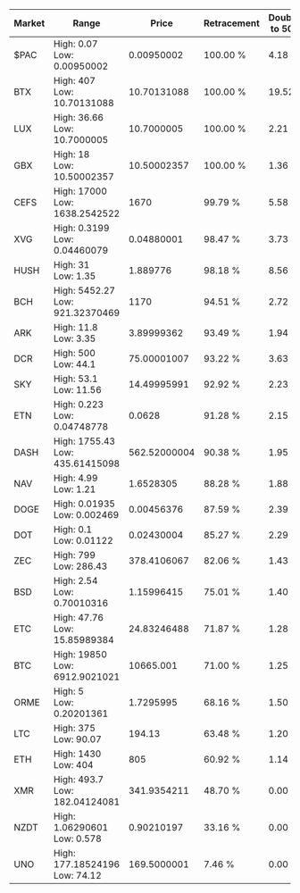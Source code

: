 | Market | Range | Price| Retracement | Doubles to 50% |
| --- | --- | --- | --- | --- |
| $PAC | High: 0.07<br />Low: 0.00950002 | 0.00950002 | 100.00 % | 4.18 |
| BTX | High: 407<br />Low: 10.70131088 | 10.70131088 | 100.00 % | 19.52 |
| LUX | High: 36.66<br />Low: 10.7000005 | 10.7000005 | 100.00 % | 2.21 |
| GBX | High: 18<br />Low: 10.50002357 | 10.50002357 | 100.00 % | 1.36 |
| CEFS | High: 17000<br />Low: 1638.2542522 | 1670 | 99.79 % | 5.58 |
| XVG | High: 0.3199<br />Low: 0.04460079 | 0.04880001 | 98.47 % | 3.73 |
| HUSH | High: 31<br />Low: 1.35 | 1.889776 | 98.18 % | 8.56 |
| BCH | High: 5452.27<br />Low: 921.32370469 | 1170 | 94.51 % | 2.72 |
| ARK | High: 11.8<br />Low: 3.35 | 3.89999362 | 93.49 % | 1.94 |
| DCR | High: 500<br />Low: 44.1 | 75.00001007 | 93.22 % | 3.63 |
| SKY | High: 53.1<br />Low: 11.56 | 14.49995991 | 92.92 % | 2.23 |
| ETN | High: 0.223<br />Low: 0.04748778 | 0.0628 | 91.28 % | 2.15 |
| DASH | High: 1755.43<br />Low: 435.61415098 | 562.52000004 | 90.38 % | 1.95 |
| NAV | High: 4.99<br />Low: 1.21 | 1.6528305 | 88.28 % | 1.88 |
| DOGE | High: 0.01935<br />Low: 0.002469 | 0.00456376 | 87.59 % | 2.39 |
| DOT | High: 0.1<br />Low: 0.01122 | 0.02430004 | 85.27 % | 2.29 |
| ZEC | High: 799<br />Low: 286.43 | 378.4106067 | 82.06 % | 1.43 |
| BSD | High: 2.54<br />Low: 0.70010316 | 1.15996415 | 75.01 % | 1.40 |
| ETC | High: 47.76<br />Low: 15.85989384 | 24.83246488 | 71.87 % | 1.28 |
| BTC | High: 19850<br />Low: 6912.9021021 | 10665.001 | 71.00 % | 1.25 |
| ORME | High: 5<br />Low: 0.20201361 | 1.7295995 | 68.16 % | 1.50 |
| LTC | High: 375<br />Low: 90.07 | 194.13 | 63.48 % | 1.20 |
| ETH | High: 1430<br />Low: 404 | 805 | 60.92 % | 1.14 |
| XMR | High: 493.7<br />Low: 182.04124081 | 341.9354211 | 48.70 % | 0.00 |
| NZDT | High: 1.06290601<br />Low: 0.578 | 0.90210197 | 33.16 % | 0.00 |
| UNO | High: 177.18524196<br />Low: 74.12 | 169.5000001 | 7.46 % | 0.00 |
